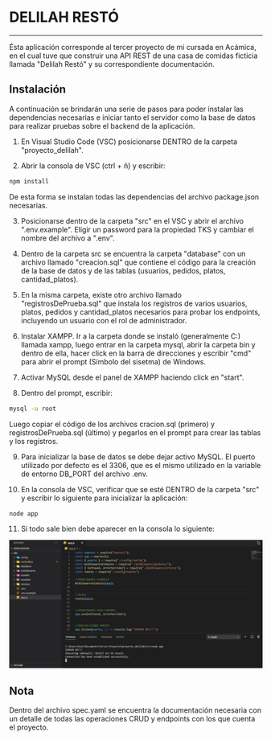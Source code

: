 # DELILAH RESTÓ
-------------
Ésta aplicación corresponde al tercer proyecto de mi cursada en Acámica, en el cual tuve que construir una API REST de una casa de comidas ficticia llamada "Delilah Restó" y su correspondiente documentación. 

## Instalación

A continuación se brindarán una serie de pasos para poder instalar las dependencias necesarias e iniciar tanto el servidor como la base de datos para realizar pruebas sobre el backend de la aplicación.

1) En Visual Studio Code (VSC) posicionarse DENTRO de la carpeta "proyecto_delilah".

2) Abrir la consola de VSC (ctrl + ñ) y escribir:
```bash
npm install
```
De esta forma se instalan todas las dependencias del archivo package.json necesarias.

3) Posicionarse dentro de la carpeta "src" en el VSC y abrir el archivo ".env.example". Eligir un password para la propiedad TKS y cambiar el nombre del archivo a ".env".

4) Dentro de la carpeta src se encuentra la carpeta "database" con un archivo llamado "creacion.sql" que contiene el código para la creación de la base de datos y de las tablas (usuarios, pedidos, platos, cantidad_platos).

5) En la misma carpeta, existe otro archivo llamado "registrosDePrueba.sql" que instala los registros de varios usuarios, platos, pedidos y cantidad_platos necesarios para probar los endpoints, incluyendo un usuario con el rol de administrador.

6) Instalar XAMPP. Ir a la carpeta donde se instaló (generalmente C:\) llamada xampp, luego entrar en la carpeta mysql, abrir la carpeta bin y dentro de ella, hacer click en la barra de direcciones y escribir "cmd" para abrir el prompt (Símbolo del sisetma) de Windows. 

7) Activar MySQL desde el panel de XAMPP haciendo click en "start".

8) Dentro del prompt, escribir:
```bash
mysql -u root
```
Luego copiar el código de los archivos cracion.sql (primero) y registrosDePrueba.sql (último) y pegarlos en el prompt para crear las tablas y los registros.

9) Para inicializar la base de datos se debe dejar activo MySQL. El puerto utilizado por defecto es el 3306, que es el mismo utilizado en la variable de entorno DB_PORT del archivo .env.

10) En la consola de VSC, verificar que se esté DENTRO de la carpeta "src" y escribir  lo siguiente para inicializar la aplicación:
```bash
node app
```
11) Si todo sale bien debe aparecer en la consola lo siguiente:

![](/preview.jpg)

## Nota

Dentro del archivo spec.yaml se encuentra la documentación necesaria con un detalle de todas las operaciones CRUD y endpoints con los que cuenta el proyecto.